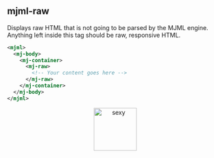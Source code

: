 ## mjml-raw

Displays raw HTML that is not going to be parsed by the MJML engine. Anything left inside this tag should be raw, responsive HTML.

```xml
<mjml>
  <mj-body>
    <mj-container>
      <mj-raw>
        <!-- Your content goes here -->
      </mj-raw>
    </mj-container>
  </mj-body>
</mjml>
```

<p align="center">
  <a href="https://mjml.io/try-it-live/component/raw">
    <img width="100px" src="http://imgh.us/TRYITLIVE.svg" alt="sexy" />
  </a>
</p>
